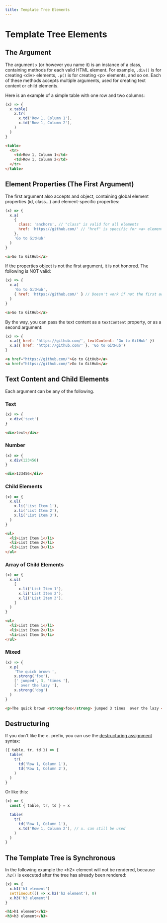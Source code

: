 ```yaml
---
title: Template Tree Elements
---
```


# Template Tree Elements

## The Argument

The argument `x` (or however you name it) is an instance of a class, containing
methods for each valid HTML element. For example, `.div()` is for creating
\<div\> elements, `.p()` is for creating \<p\> elements, and so on. Each of
these methods accepts multiple arguments, used for creating text content or
child elements.

Here is an example of a simple table with one row and two columns:

```js
(x) => {
  x.table(
    x.tr(
      x.td('Row 1, Column 1'),
      x.td('Row 1, Column 2'),
    )
  )
}
```
```html
<table>
  <tr>
    <td>Row 1, Column 1</td>
    <td>Row 1, Column 2</td>
  </tr>
</table>
```

## Element Properties (The First Argument)

The first argument also accepts and object, containing global element properties
(id, class...) and element-specific properties:
```js
(x) => {
  x.a(
    {
      class: 'anchors', // "class" is valid for all elements
      href: 'https://github.com/' // "href" is specific for <a> elements
    },
    'Go to GitHub'
  )
}
```
```html
<a>Go to GitHub</a>
```

If the properties object is not the first argument, it is not honored.
The following is NOT valid:

```js
(x) => {
  x.a(
    'Go to GitHub',
    { href: 'https://github.com/' } // Doesn't work if not the first argument!
  )
}
```
```html
<a>Go to GitHub</a>
```

By the way, you can pass the text content as a `textContent` property,
or as a second argument:

```js
(x) => {
  x.a({ href: 'https://github.com/', textContent: 'Go to GitHub' })
  x.a({ href: 'https://github.com/' }, 'Go to GitHub')
}
```
```html
<a href="https://github.com/">Go to GitHub</a>
<a href="https://github.com/">Go to GitHub</a>
```

## Text Content and Child Elements

Each argument can be any of the following.

### Text

```js
(x) => {
  x.div('text')
}
```
```html
<div>text</div>
```

### Number

```js
(x) => {
  x.div(123456)
}
```
```html
<div>123456</div>
```

### Child Elements

```js
(x) => {
  x.ul(
    x.li('List Item 1'),
    x.li('List Item 2'),
    x.li('List Item 3'),
  )
}
```
```html
<ul>
  <li>List Item 1</li>
  <li>List Item 2</li>
  <li>List Item 3</li>
</ul>
```

### Array of Child Elements

```js
(x) => {
  x.ul(
    [
      x.li('List Item 1'),
      x.li('List Item 2'),
      x.li('List Item 3'),
    ]
  )
}
```
```html
<ul>
  <li>List Item 1</li>
  <li>List Item 2</li>
  <li>List Item 3</li>
</ul>
```

### Mixed

```js
(x) => {
  x.p(
    'The quick brown ',
    x.strong('fox'),
    [' jumped', 3, 'times '],
    [' over the lazy '],
    x.strong('dog')
  )
}
```
```html
<p>The quick brown <strong>fox</strong> jumped 3 times  over the lazy <strong>dog</strong></p>
```

## Destructuring

If you don't like the `x.` prefix, you can use the
[destructuring assignment](https://developer.mozilla.org/docs/Web/JavaScript/Reference/Operators/Destructuring_assignment)
syntax:

```js
({ table, tr, td }) => {
  table(
    tr(
      td('Row 1, Column 1'),
      td('Row 1, Column 2'),
    )
  )
}
```

Or like this:
```js
(x) => {
  const { table, tr, td } = x

  table( 
    tr(
      td('Row 1, Column 1'),
      x.td('Row 1, Column 2'), // x. can still be used
    )
  )
}
```

## The Template Tree is Synchronous

In the following example the \<h2\> element will not be rendered,
because `.h2()` is executed after the tree has already been rendered:
```js
(x) => {
  x.h1('h1 element')
  setTimeout(() => x.h2('h2 element'), 0)
  x.h3('h3 element')
}
```
```html
<h1>h1 element</h1>
<h3>h3 element</h3>
```
